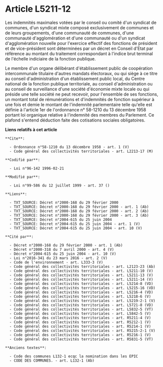 # Article L5211-12

Les indemnités maximales votées par le conseil ou comité d'un syndicat de communes, d'un syndicat mixte composé exclusivement
de communes et de leurs groupements, d'une communauté de communes, d'une communauté d'agglomération et d'une communauté ou
d'un syndicat d'agglomération nouvelle pour l'exercice effectif des fonctions de président et de vice-président sont
déterminées par un décret en Conseil d'Etat par référence au montant du traitement correspondant à l'indice brut terminal de
l'échelle indiciaire de la fonction publique.

Le membre d'un organe délibérant d'établissement public de coopération intercommunale titulaire d'autres mandats électoraux,
ou qui siège à ce titre au conseil d'administration d'un établissement public local, du Centre national de la fonction
publique territoriale, au conseil d'administration ou au conseil de surveillance d'une société d'économie mixte locale ou qui
préside une telle société ne peut recevoir, pour l'ensemble de ses fonctions, un montant total de rémunérations et
d'indemnités de fonction supérieur à une fois et demie le montant de l'indemnité parlementaire telle qu'elle est définie à
l'article 1er de l'ordonnance n° 58-1210 du 13 décembre 1958 portant loi organique relative à l'indemnité des membres du
Parlement. Ce plafond s'entend déduction faite des cotisations sociales obligatoires.

**Liens relatifs à cet article**

	**Cite**:

	  - Ordonnance n°58-1210 du 13 décembre 1958 - art. 1 (V)
	  - Code général des collectivités territoriales - art. L2213-17 (M)

	**Codifié par**:

	  - Loi n°96-142 1996-02-21

	**Modifié par**:

	  - Loi n°99-586 du 12 juillet 1999 - art. 37 ()

	**Liens**:

	  - TXT_SOURCE: Décret n°2000-168 du 29 février 2000
	  - TXT_SOURCE: Décret n°2000-168 du 29 février 2000 - art. 1 (Ab)
	  - TXT_SOURCE: Décret n°2000-168 du 29 février 2000 - art. 2 (Ab)
	  - TXT_SOURCE: Décret n°2000-168 du 29 février 2000 - art. 3 (Ab)
	  - TXT_SOURCE: Décret n°2004-615 du 25 juin 2004
	  - TXT_SOURCE: Décret n°2004-615 du 25 juin 2004 - art. 1 (V)
	  - TXT_SOURCE: Décret n°2004-615 du 25 juin 2004 - art. 10 (V)

	**Cité par**:

	  - Décret n°2000-168 du 29 février 2000 - art. 1 (Ab)
	  - Décret n°2000-318 du 7 avril 2000 - art. 4 (V)
	  - Décret n°2004-615 du 25 juin 2004 - art. 10 (V)
	  - Loi n°2016-341 du 23 mars 2016 - art. 2 (V)
	  - Code de l'environnement - art. L333-3 (V)
	  - Code général des collectivités territoriales - art. L2123-23 (Ab)
	  - Code général des collectivités territoriales - art. L5211-10 (V)
	  - Code général des collectivités territoriales - art. L5211-13 (V)
	  - Code général des collectivités territoriales - art. L5211-14 (V)
	  - Code général des collectivités territoriales - art. L5214-8 (VD)
	  - Code général des collectivités territoriales - art. L5215-16 (VD)
	  - Code général des collectivités territoriales - art. L5216-4 (VD)
	  - Code général des collectivités territoriales - art. L5218-6 (V)
	  - Code général des collectivités territoriales - art. L5219-2-1 (V)
	  - Code général des collectivités territoriales - art. L5721-8 (VD)
	  - Code général des collectivités territoriales - art. L5832-5 (VT)
	  - Code général des collectivités territoriales - art. L5842-5 (V)
	  - Code général des collectivités territoriales - art. R5211-4 (V)
	  - Code général des collectivités territoriales - art. R5212-1 (V)
	  - Code général des collectivités territoriales - art. R5214-1 (V)
	  - Code général des collectivités territoriales - art. R5215-2-1 (V)
	  - Code général des collectivités territoriales - art. R5216-1 (V)
	  - Code général des collectivités territoriales - art. R5831-5 (VT)

	**Anciens textes**:

	  - Code des communes L132-1 ecqc la nomination dans les EPIC
	  - CODE DES COMMUNES. - art. L132-1 (Ab)
